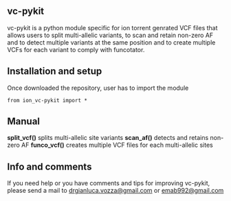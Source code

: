 ## vc-pykit
vc-pykit is a python module specific for ion torrent genrated VCF files that allows users to split multi-allelic variants, to scan and retain non-zero AF 
and to detect multiple variants at the same position and to create multiple VCFs for each variant to comply with funcotator.

## Installation and setup
Once downloaded the repository, user has to import the module
```
from ion_vc-pykit import *
```
## Manual
**split_vcf()** splits multi-allelic site variants 
**scan_af()** detects and retains non-zero AF 
**funco_vcf()** creates multiple VCF files for each multi-allelic sites

## Info and comments
If you need help or you have comments and tips for improving vc-pykit, please send a mail to drgianluca.vozza@gmail.com or emab992@gmail.com
